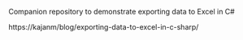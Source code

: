﻿Companion repository to demonstrate exporting data to Excel in C#

https://kajanm/blog/exporting-data-to-excel-in-c-sharp/